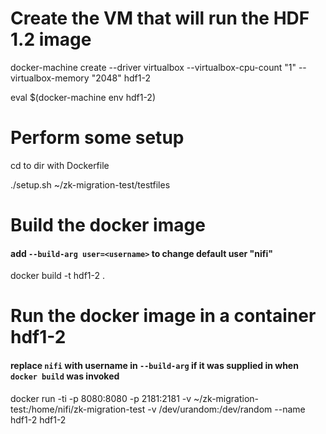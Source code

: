 # Create the VM that will run the HDF 1.2 image
docker-machine create --driver virtualbox --virtualbox-cpu-count "1" --virtualbox-memory "2048" hdf1-2

eval $(docker-machine env hdf1-2)

# Perform some setup
cd to dir with Dockerfile

./setup.sh ~/zk-migration-test/testfiles

# Build the docker image
#### add `--build-arg user=<username>` to change default user "nifi"
docker build -t hdf1-2 .

# Run the docker image in a container **hdf1-2**
#### replace `nifi` with username in `--build-arg` if it was supplied in when `docker build` was invoked
docker run -ti -p 8080:8080 -p 2181:2181 -v ~/zk-migration-test:/home/nifi/zk-migration-test -v /dev/urandom:/dev/random --name hdf1-2 hdf1-2
